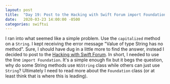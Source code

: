 ```yaml
---
layout: post
title:  "Day 19: Post to the Hacking with Swift Forum import Foundation"
date:   2020-03-23 14:00:00 -0500
categories: swiftui
---
```


I ran into what seemed like a simple problem. Use the `capitalized` method on a `String`. I kept receiving the error message "Value of type String has no method". Sure, I should have dug in a little more to find the answer, instead I decided to post to the [Hacking with Swift Forum](https://www.hackingwithswift.com/forums/swift/capitalized-example-generates-an-error/170).  In short, I needed to use the line `import Foundation`. It's a simple enough fix but it begs the question, why do some String methods use `NSString` class while others can just use `String`? Ultimately I need to read more about the `Foundation` class (or at least  think that is where this is leading).
